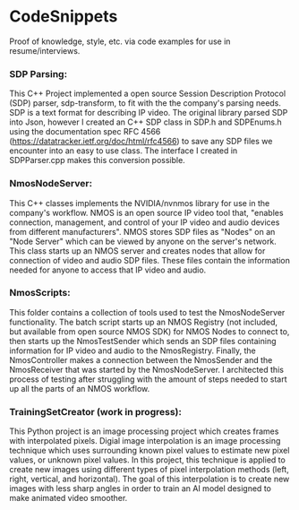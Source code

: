 # CodeSnippets
Proof of knowledge, style, etc. via code examples for use in resume/interviews.

### SDP Parsing:
This C++ Project implemented a open source Session Description Protocol (SDP) parser, sdp-transform, to fit with the the company's parsing needs. SDP is a text format for describing IP video. The original library parsed SDP into Json, however I created an C++ SDP class in SDP.h and SDPEnums.h using the documentation spec RFC 4566 (https://datatracker.ietf.org/doc/html/rfc4566) to save any SDP files we encounter into an easy to use class. The interface I created in SDPParser.cpp makes this conversion possible.

### NmosNodeServer:
This C++ classes implements the NVIDIA/nvnmos library for use in the company's workflow. NMOS is an open source IP video tool that, "enables connection, management, and control of your IP video and audio devices from different manufacturers". NMOS stores SDP files as "Nodes" on an "Node Server" which can be viewed by anyone on the server's network.  This class starts up an NMOS server and creates nodes that allow for connection of video and audio SDP files. These files contain the information needed for anyone to access that IP video and audio.

### NmosScripts:
This folder contains a collection of tools used to test the NmosNodeServer functionality. The batch script starts up an NMOS Registry (not included, but available from open source NMOS SDK) for NMOS Nodes to connect to, then starts up the NmosTestSender which sends an SDP files containing information for IP video and audio to the NmosRegistry. Finally, the NmosController makes a connection between the NmosSender and the NmosReceiver that was started by the NmosNodeServer. I architected this process of testing after struggling with the amount of steps needed to start up all the parts of an NMOS workflow.

### TrainingSetCreator (work in progress):
This Python project is an image processing project which creates frames with interpolated pixels. Digial image interpolation is an image processing technique which uses surrounding known pixel values to estimate new pixel values, or unknown pixel values. In this project, this technique is applied to create new images using different types of pixel interpolation methods (left, right, vertical, and horizontal). The goal of this interpolation is to create new images with less sharp angles in order to train an AI model designed to make animated video smoother.


